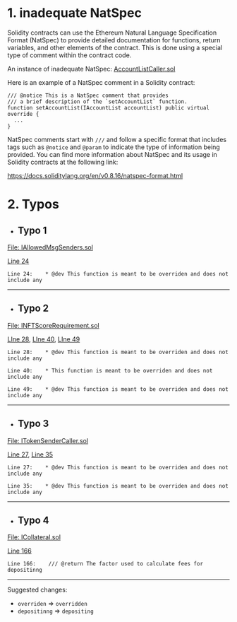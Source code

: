 # 1. inadequate NatSpec

Solidity contracts can use the Ethereum Natural Language Specification Format (NatSpec) to provide detailed documentation for functions, return variables, and other elements of the contract. This is done using a special type of comment within the contract code.

An instance of inadequate NatSpec: [AccountListCaller.sol](https://github.com/prepo-io/prepo-monorepo/blob/feat/2022-12-prepo/packages/prepo-shared-contracts/contracts/AccountListCaller.sol)

Here is an example of a NatSpec comment in a Solidity contract:

```solidity
/// @notice This is a NatSpec comment that provides
/// a brief description of the `setAccountList` function.
function setAccountList(IAccountList accountList) public virtual override {
  ...
}
```

NatSpec comments start with `///` and follow a specific format that includes tags such as `@notice` and `@param` to indicate the type of information being provided. You can find more information about NatSpec and its usage in Solidity contracts at the following link:

https://docs.soliditylang.org/en/v0.8.16/natspec-format.html

# 2. Typos

- ##   Typo 1

[File: IAllowedMsgSenders.sol](https://github.com/prepo-io/prepo-monorepo/blob/3541bc704ab185a969f300e96e2f744a572a3640/packages/prepo-shared-contracts/contracts/interfaces/IAllowedMsgSenders.sol)

[Line 24](https://github.com/prepo-io/prepo-monorepo/blob/3541bc704ab185a969f300e96e2f744a572a3640/packages/prepo-shared-contracts/contracts/interfaces/IAllowedMsgSenders.sol#L24)

```
Line 24:    * @dev This function is meant to be overriden and does not include any
```

---

- ##   Typo 2

[File: INFTScoreRequirement.sol](https://github.com/prepo-io/prepo-monorepo/blob/3541bc704ab185a969f300e96e2f744a572a3640/packages/prepo-shared-contracts/contracts/interfaces/INFTScoreRequirement.sol)

[LIne 28](https://github.com/prepo-io/prepo-monorepo/blob/3541bc704ab185a969f300e96e2f744a572a3640/packages/prepo-shared-contracts/contracts/interfaces/INFTScoreRequirement.sol#L28), [LIne 40](https://github.com/prepo-io/prepo-monorepo/blob/3541bc704ab185a969f300e96e2f744a572a3640/packages/prepo-shared-contracts/contracts/interfaces/INFTScoreRequirement.sol#L40), [LIne 49](https://github.com/prepo-io/prepo-monorepo/blob/3541bc704ab185a969f300e96e2f744a572a3640/packages/prepo-shared-contracts/contracts/interfaces/INFTScoreRequirement.sol#L49)

```
Line 28:    * @dev This function is meant to be overriden and does not include any

Line 40:    * This function is meant to be overriden and does not include any

Line 49:    * @dev This function is meant to be overriden and does not include any
```

---

- ##  Typo 3 

[File: ITokenSenderCaller.sol](https://github.com/prepo-io/prepo-monorepo/blob/3541bc704ab185a969f300e96e2f744a572a3640/packages/prepo-shared-contracts/contracts/interfaces/ITokenSenderCaller.sol)

[Line 27](https://github.com/prepo-io/prepo-monorepo/blob/3541bc704ab185a969f300e96e2f744a572a3640/packages/prepo-shared-contracts/contracts/interfaces/ITokenSenderCaller.sol#L27), [Line 35](https://github.com/prepo-io/prepo-monorepo/blob/3541bc704ab185a969f300e96e2f744a572a3640/packages/prepo-shared-contracts/contracts/interfaces/ITokenSenderCaller.sol#L35)

```
Line 27:    * @dev This function is meant to be overriden and does not include any

Line 35:    * @dev This function is meant to be overriden and does not include any
```

---

- ##   Typo 4

[File: ICollateral.sol](https://github.com/prepo-io/prepo-monorepo/blob/3541bc704ab185a969f300e96e2f744a572a3640/apps/smart-contracts/core/contracts/interfaces/ICollateral.sol)

[Line 166](https://github.com/prepo-io/prepo-monorepo/blob/3541bc704ab185a969f300e96e2f744a572a3640/apps/smart-contracts/core/contracts/interfaces/ICollateral.sol#L166)

```
Line 166:    /// @return The factor used to calculate fees for depositinng
```

---

Suggested changes:

- `overriden` => `overridden`
- `depositinng` => `depositing`